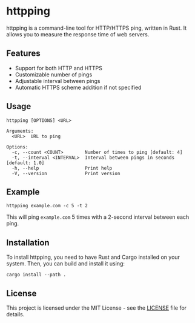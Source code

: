 # httpping

httpping is a command-line tool for HTTP/HTTPS ping, written in Rust. It allows you to measure the response time of web servers.

## Features

- Support for both HTTP and HTTPS
- Customizable number of pings
- Adjustable interval between pings
- Automatic HTTPS scheme addition if not specified

## Usage

```
httpping [OPTIONS] <URL>

Arguments:
  <URL>  URL to ping

Options:
  -c, --count <COUNT>        Number of times to ping [default: 4]
  -t, --interval <INTERVAL>  Interval between pings in seconds [default: 1.0]
  -h, --help                 Print help
  -V, --version              Print version
```

## Example

```
httpping example.com -c 5 -t 2
```

This will ping `example.com` 5 times with a 2-second interval between each ping.

## Installation

To install httpping, you need to have Rust and Cargo installed on your system. Then, you can build and install it using:

```
cargo install --path .
```

## License

This project is licensed under the MIT License - see the [LICENSE](LICENSE) file for details.
